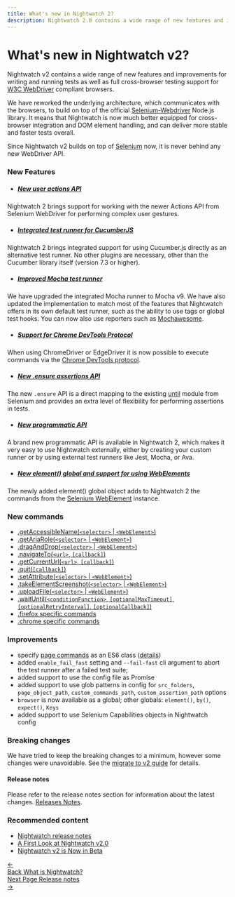 ```yaml
---
title: What's new in Nightwatch 2?
description: Nightwatch 2.0 contains a wide range of new features and improvements for writing and running tests as well as full cross-browser testing support.
---
```



<div class="page-header"><h1>What's new in Nightwatch v2?</h1></div>

Nightwatch v2 contains a wide range of new features and improvements for writing and running tests as well as full cross-browser testing support for [W3C WebDriver](https://w3c.github.io/webdriver/) compliant browsers.

We have reworked the underlying architecture, which communicates with the browsers, to build on top of the official [Selenium-Webdriver](https://www.npmjs.com/package/selenium-webdriver) Node.js library. It means that Nightwatch is now much better equipped for cross-browser integration and DOM element handling, and can deliver more stable and faster tests overall.

Since Nightwatch v2 builds on top of [Selenium](https://www.selenium.dev/) now, it is never behind any new WebDriver API.

### New Features

- ##### [New user actions API](/api/useractions/)
Nightwatch 2 brings support for working with the newer Actions API from Selenium WebDriver for performing complex user gestures.

- ##### [Integrated test runner for CucumberJS](https://nightwatchjs.org/guide/third-party-runners/cucumberjs-nightwatch-integration.html)
Nightwatch 2 brings integrated support for using Cucumber.js directly as an alternative test runner. No other plugins are necessary, other than the Cucumber library itself (version 7.3 or higher).

- ##### [Improved Mocha test runner](https://nightwatchjs.org/guide/third-party-runners/using-mocha.html)
We have upgraded the integrated Mocha runner to Mocha v9. We have also updated the implementation to match most of the features that Nightwatch offers in its own default test runner, such as the ability to use tags or global test hooks. You can now also use reporters such as [Mochawesome](https://nightwatchjs.org/guide/third-party-runners/using-mocha.html#using-the-mochawesome-reporter).

- ##### [Support for Chrome DevTools Protocol](/api/commands/#using-chrome-devtools-protocol)
When using ChromeDriver or EdgeDriver it is now possible to execute commands via the [Chrome DevTools protocol](https://chromedevtools.github.io/devtools-protocol/).

- ##### [New .ensure assertions API](/api/ensure/)
The new `.ensure` API is a direct mapping to the existing [until](https://www.selenium.dev/selenium/docs/api/javascript/module/selenium-webdriver/lib/until.html) module from Selenium and provides an extra level of flexibility for performing assertions in tests.

- ##### [New programmatic API](/api/programmatic/)
A brand new programmatic API is available in Nightwatch 2, which makes it very easy to use Nightwatch externally, either by creating your custom runner or by using external test runners like Jest, Mocha, or Ava.

- ##### [New element() global and support for using WebElements](/api/element/)
The newly added element() global object adds to Nightwatch 2 the commands from the [Selenium WebElement](https://www.selenium.dev/selenium/docs/api/javascript/module/selenium-webdriver/index_exports_WebElement.html) instance.

### New commands
- [.getAccessibleName(`<selector>` | `<WebElement>`)](https://v2.nightwatchjs.org/api/getAccessibleName.html)
- [.getAriaRole(`<selector>` | `<WebElement>`)](https://v2.nightwatchjs.org/api/getAriaRole.html)
- [.dragAndDrop(`<selector>` | `<WebElement>`)](https://v2.nightwatchjs.org/api/dragAndDrop.html)
- [.navigateTo(`<url>`, `[callback]`)](https://v2.nightwatchjs.org/api/navigateTo.html)
- [.getCurrentUrl(`<url>`, `[callback]`)](https://v2.nightwatchjs.org/api/getCurrentUrl.html)
- [.quit(`[callback]`)](https://v2.nightwatchjs.org/api/quit.html)
- [.setAttribute(`<selector>` | `<WebElement>`)](https://v2.nightwatchjs.org/api/setAttribute.html)
- [.takeElementScreenshot(`<selector>` | `<WebElement>`)](https://v2.nightwatchjs.org/api/takeElementScreenshot.html)
- [.uploadFile(`<selector>` | `<WebElement>`)](https://v2.nightwatchjs.org/api/uploadFile.html)
- [.waitUntil(`<conditionFunction>`, `[optionalMaxTimeout]`, `[optionalRetryInterval]`, `[optionalCallback]`)](https://v2.nightwatchjs.org/api/waitUntil.html)
- [.firefox specific commands](https://v2.nightwatchjs.org/api/commands/#firefox-specific-commands)
- [.chrome specific commands](https://v2.nightwatchjs.org/api/commands/#using-chrome-devtools-protocol)

### Improvements
- specify [page commands](/guide/using-page-objects/writing-page-specific-commands.html) as an ES6 class ([details](/guide/using-page-objects/writing-page-specific-commands.html))
- added `enable_fail_fast` setting and `--fail-fast` cli argument to abort the test runner after a failed test suite;
- added support to use the config file as Promise
- added support to use glob patterns in config for `src_folders`, `page_object_path`, `custom_commands_path`, `custom_assertion_path` options
- `browser` is now available as a global; other globals: `element()`, `by()`, `expect()`, `Keys`
- added support to use Selenium Capabilities objects in Nightwatch config

### Breaking changes
We have tried to keep the breaking changes to a minimum, however some changes were unavoidable. See the [migrate to v2 guide](https://github.com/nightwatchjs/nightwatch/wiki/Migrating-to-Nightwatch-2.0) for details.

#### Release notes
Please refer to the release notes section for information about the latest changes.
[Releases Notes](https://nightwatchjs.org/guide/overview/whats-new.html).

### Recommended content
- [Nightwatch release notes](https://nightwatchjs.org/guide/overview/whats-new.html)
- [A First Look at Nightwatch v2.0](https://nightwatchjs.org/blog/a-first-look-at-nightwatch-v2.html)
- [Nightwatch v2 is Now in Beta](https://nightwatchjs.org/blog/nightwatch-v2-beta-is-available.html)

<div class="doc-pagination pt-40">
  <div class="previous">
    <a href="/guide/overview/what-is-nightwatch.html">
      <span>←</span>
        <div class="d-flex flex-column">
          <span class="smallT">Back</span>
          <span class="bigT">What is Nightwatch?</span>
        </div>
    </a>
  </div>
  <div class="next">
    <a href="/guide/overview/whats-new.html">
        <div class="d-flex flex-column">
          <span class="smallT">Next Page</span>
          <span class="bigT">Release notes</span>
        </div>
        <span>→</span>
    </a>
  </div>
</div>
